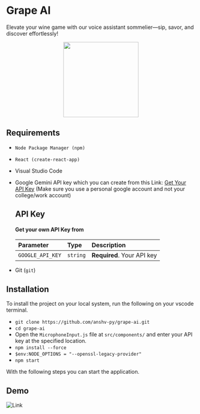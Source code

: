 # Grape AI

Elevate your wine game with our voice assistant sommelier—sip, savor, and discover effortlessly!


<p align="center">
  <img src="https://i.ibb.co/wwsXXds/Grape-AI-logo.png" width="200">
</p>


## Requirements
- `Node Package Manager (npm)`
- `React (create-react-app)`
- Visual Studio Code
- Google Gemini API key which you can create from this Link: [Get Your API Key](https://aistudio.google.com/app/u/1/apikey) (Make sure you use a personal google account and not your college/work account)
  ## API Key

  #### Get your own API Key from 


  | Parameter | Type     | Description                |
  | :-------- | :------- | :------------------------- |
  | `GOOGLE_API_KEY` | `string` | **Required**. Your API key |
  
- Git (`git`)
## Installation
To install the project on your local system, run the following on your vscode terminal.
 - `git clone https://github.com/anshv-py/grape-ai.git`
 - `cd grape-ai`
 - Open the `MicrophoneInput.js` file at `src/components/` and enter your API key at the specified location.
 - `npm install --force`
 - `$env:NODE_OPTIONS = "--openssl-legacy-provider"`
 - `npm start`

With the following steps you can start the application.

## Demo

![Link](https://drive.google.com/file/d/1CAhy1Dk7jZNqgpMMF0NdI8iheCMHdSnE/view?usp=sharing)
